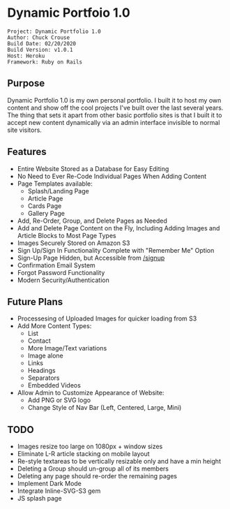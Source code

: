 # Dynamic Portfoio 1.0
    Project: Dynamic Portfolio 1.0
    Author: Chuck Crouse
    Build Date: 02/20/2020
    Build Version: v1.0.1
    Host: Heroku
    Framework: Ruby on Rails


## Purpose
Dynamic Portfolio 1.0 is my own personal portfolio. I built it to host my own content and show off the cool projects I've built over the last several years. The thing that sets it apart from other basic portfolio sites is that I built it to accept new content dynamically via an admin interface invisible to normal site visitors.

## Features
 * Entire Website Stored as a Database for Easy Editing
 * No Need to Ever Re-Code Individual Pages When Adding Content
 * Page Templates available:
    * Splash/Landing Page
    * Article Page
    * Cards Page
    * Gallery Page
 * Add, Re-Order, Group, and Delete Pages as Needed
 * Add and Delete Page Content on the Fly, Including Adding Images and Article Blocks to Most Page Types
 * Images Securely Stored on Amazon S3
 * Sign Up/Sign In Functionality Complete with "Remember Me" Option
 * Sign-Up Page Hidden, but Accessible from <a href="https://www.chucksef.com/signup">/signup</a>
 * Confirmation Email System
 * Forgot Password Functionality
 * Modern Security/Authentication

 ## Future Plans
 * Processesing of Uploaded Images for quicker loading from S3
 * Add More Content Types:
    * List
    * Contact
    * More Image/Text variations
    * Image alone
    * Links
    * Headings
    * Separators
    * Embedded Videos
 * Allow Admin to Customize Appearance of Website:
    * Add PNG or SVG logo
    * Change Style of Nav Bar (Left, Centered, Large, Mini)

## TODO
 * Images resize too large on 1080px + window sizes
 * Eliminate L-R article stacking on mobile layout
 * Re-style textareas to be vertically resizable only and have a min height
 * Deleting a Group should un-group all of its members
 * Deleting any page should re-order the remaining pages
 * Implement Dark Mode
 * Integrate Inline-SVG-S3 gem
 * JS splash page